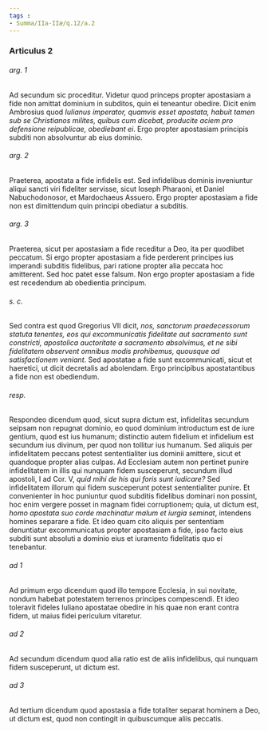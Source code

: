 ```yaml
---
tags : 
- Summa/IIa-IIæ/q.12/a.2
---
```


### Articulus 2

###### arg. 1
Ad secundum sic proceditur. Videtur quod princeps propter apostasiam a fide non amittat dominium in subditos, quin ei teneantur obedire. Dicit enim Ambrosius quod *Iulianus imperator, quamvis esset apostata, habuit tamen sub se Christianos milites, quibus cum dicebat, producite aciem pro defensione reipublicae, obediebant ei*. Ergo propter apostasiam principis subditi non absolvuntur ab eius dominio.

###### arg. 2
Praeterea, apostata a fide infidelis est. Sed infidelibus dominis inveniuntur aliqui sancti viri fideliter servisse, sicut Ioseph Pharaoni, et Daniel Nabuchodonosor, et Mardochaeus Assuero. Ergo propter apostasiam a fide non est dimittendum quin principi obediatur a subditis.

###### arg. 3
Praeterea, sicut per apostasiam a fide receditur a Deo, ita per quodlibet peccatum. Si ergo propter apostasiam a fide perderent principes ius imperandi subditis fidelibus, pari ratione propter alia peccata hoc amitterent. Sed hoc patet esse falsum. Non ergo propter apostasiam a fide est recedendum ab obedientia principum.

###### s. c.
Sed contra est quod Gregorius VII dicit, *nos, sanctorum praedecessorum statuta tenentes, eos qui excommunicatis fidelitate aut sacramento sunt constricti, apostolica auctoritate a sacramento absolvimus, et ne sibi fidelitatem observent omnibus modis prohibemus, quousque ad satisfactionem veniant*. Sed apostatae a fide sunt excommunicati, sicut et haeretici, ut dicit decretalis ad abolendam. Ergo principibus apostatantibus a fide non est obediendum.

###### resp.
Respondeo dicendum quod, sicut supra dictum est, infidelitas secundum seipsam non repugnat dominio, eo quod dominium introductum est de iure gentium, quod est ius humanum; distinctio autem fidelium et infidelium est secundum ius divinum, per quod non tollitur ius humanum. Sed aliquis per infidelitatem peccans potest sententialiter ius dominii amittere, sicut et quandoque propter alias culpas. Ad Ecclesiam autem non pertinet punire infidelitatem in illis qui nunquam fidem susceperunt, secundum illud apostoli, I ad Cor. V, *quid mihi de his qui foris sunt iudicare?* Sed infidelitatem illorum qui fidem susceperunt potest sententialiter punire. Et convenienter in hoc puniuntur quod subditis fidelibus dominari non possint, hoc enim vergere posset in magnam fidei corruptionem; quia, ut dictum est, *homo apostata suo corde machinatur malum et iurgia seminat*, intendens homines separare a fide. Et ideo quam cito aliquis per sententiam denuntiatur excommunicatus propter apostasiam a fide, ipso facto eius subditi sunt absoluti a dominio eius et iuramento fidelitatis quo ei tenebantur.

###### ad 1
Ad primum ergo dicendum quod illo tempore Ecclesia, in sui novitate, nondum habebat potestatem terrenos principes compescendi. Et ideo toleravit fideles Iuliano apostatae obedire in his quae non erant contra fidem, ut maius fidei periculum vitaretur.

###### ad 2
Ad secundum dicendum quod alia ratio est de aliis infidelibus, qui nunquam fidem susceperunt, ut dictum est.

###### ad 3
Ad tertium dicendum quod apostasia a fide totaliter separat hominem a Deo, ut dictum est, quod non contingit in quibuscumque aliis peccatis.

